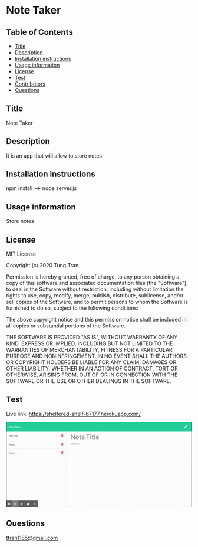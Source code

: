 # Note Taker


  ## Table of Contents
  * [Title](#title)
  * [Description](#description)
  * [Installation instructions](#installation)
  * [Usage information](#usage)
  * [License](#license)
  * [Test](#test)
  * [Contributors](#contributors)
  * [Questions](#questions)
  
  ## Title
  Note Taker
  ## Description
  It is an app that will allow to store notes.
  ## Installation instructions
  npm install --> node server.js
  ## Usage information
  Store notes
  ## License
  MIT License

  Copyright (c) 2020 Tung Tran

  Permission is hereby granted, free of charge, to any person obtaining a copy
  of this software and associated documentation files (the "Software"), to deal
  in the Software without restriction, including without limitation the rights
  to use, copy, modify, merge, publish, distribute, sublicense, and/or sell
  copies of the Software, and to permit persons to whom the Software is
  furnished to do so, subject to the following conditions:

  The above copyright notice and this permission notice shall be included in all
  copies or substantial portions of the Software.

  THE SOFTWARE IS PROVIDED "AS IS", WITHOUT WARRANTY OF ANY KIND, EXPRESS OR
  IMPLIED, INCLUDING BUT NOT LIMITED TO THE WARRANTIES OF MERCHANTABILITY,
  FITNESS FOR A PARTICULAR PURPOSE AND NONINFRINGEMENT. IN NO EVENT SHALL THE
  AUTHORS OR COPYRIGHT HOLDERS BE LIABLE FOR ANY CLAIM, DAMAGES OR OTHER
  LIABILITY, WHETHER IN AN ACTION OF CONTRACT, TORT OR OTHERWISE, ARISING FROM,
  OUT OF OR IN CONNECTION WITH THE SOFTWARE OR THE USE OR OTHER DEALINGS IN THE
  SOFTWARE.

  ## Test
  Live link: https://sheltered-shelf-67177.herokuapp.com/
  
  ![Demo](/Note-Taker.gif)

  
  ## Questions
  ttran1185@gmail.com
  


